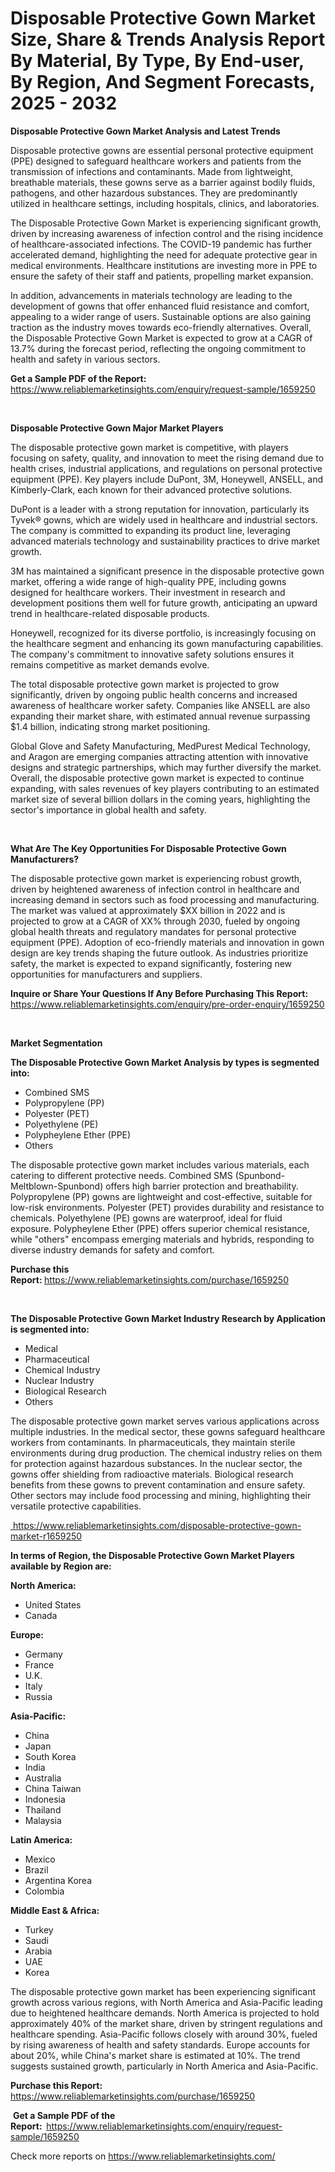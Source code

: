 <p><h1>Disposable Protective Gown Market Size, Share & Trends Analysis Report By Material, By Type, By End-user, By Region, And Segment Forecasts, 2025 - 2032</h1></p><p><strong>Disposable Protective Gown Market Analysis and Latest Trends</strong></p>
<p><p>Disposable protective gowns are essential personal protective equipment (PPE) designed to safeguard healthcare workers and patients from the transmission of infections and contaminants. Made from lightweight, breathable materials, these gowns serve as a barrier against bodily fluids, pathogens, and other hazardous substances. They are predominantly utilized in healthcare settings, including hospitals, clinics, and laboratories.</p><p>The Disposable Protective Gown Market is experiencing significant growth, driven by increasing awareness of infection control and the rising incidence of healthcare-associated infections. The COVID-19 pandemic has further accelerated demand, highlighting the need for adequate protective gear in medical environments. Healthcare institutions are investing more in PPE to ensure the safety of their staff and patients, propelling market expansion.</p><p>In addition, advancements in materials technology are leading to the development of gowns that offer enhanced fluid resistance and comfort, appealing to a wider range of users. Sustainable options are also gaining traction as the industry moves towards eco-friendly alternatives. Overall, the Disposable Protective Gown Market is expected to grow at a CAGR of 13.7% during the forecast period, reflecting the ongoing commitment to health and safety in various sectors.</p></p>
<p><strong>Get a Sample PDF of the Report:&nbsp;</strong> <a href="https://www.reliablemarketinsights.com/enquiry/request-sample/1659250?utm_campaign=1938&utm_medium=2&utm_source=Github&utm_content=ia&utm_term=06022025&utm_id=disposable-protective-gown">https://www.reliablemarketinsights.com/enquiry/request-sample/1659250</a></p>
<p>&nbsp;</p>
<p><strong>Disposable Protective Gown Major Market Players</strong></p>
<p><p>The disposable protective gown market is competitive, with players focusing on safety, quality, and innovation to meet the rising demand due to health crises, industrial applications, and regulations on personal protective equipment (PPE). Key players include DuPont, 3M, Honeywell, ANSELL, and Kimberly-Clark, each known for their advanced protective solutions.</p><p>DuPont is a leader with a strong reputation for innovation, particularly its Tyvek® gowns, which are widely used in healthcare and industrial sectors. The company is committed to expanding its product line, leveraging advanced materials technology and sustainability practices to drive market growth.</p><p>3M has maintained a significant presence in the disposable protective gown market, offering a wide range of high-quality PPE, including gowns designed for healthcare workers. Their investment in research and development positions them well for future growth, anticipating an upward trend in healthcare-related disposable products.</p><p>Honeywell, recognized for its diverse portfolio, is increasingly focusing on the healthcare segment and enhancing its gown manufacturing capabilities. The company's commitment to innovative safety solutions ensures it remains competitive as market demands evolve.</p><p>The total disposable protective gown market is projected to grow significantly, driven by ongoing public health concerns and increased awareness of healthcare worker safety. Companies like ANSELL are also expanding their market share, with estimated annual revenue surpassing $1.4 billion, indicating strong market positioning.</p><p>Global Glove and Safety Manufacturing, MedPurest Medical Technology, and Aragon are emerging companies attracting attention with innovative designs and strategic partnerships, which may further diversify the market. Overall, the disposable protective gown market is expected to continue expanding, with sales revenues of key players contributing to an estimated market size of several billion dollars in the coming years, highlighting the sector's importance in global health and safety.</p></p>
<p>&nbsp;</p>
<p><strong>What Are The Key Opportunities For Disposable Protective Gown Manufacturers?</strong></p>
<p><p>The disposable protective gown market is experiencing robust growth, driven by heightened awareness of infection control in healthcare and increasing demand in sectors such as food processing and manufacturing. The market was valued at approximately $XX billion in 2022 and is projected to grow at a CAGR of XX% through 2030, fueled by ongoing global health threats and regulatory mandates for personal protective equipment (PPE). Adoption of eco-friendly materials and innovation in gown design are key trends shaping the future outlook. As industries prioritize safety, the market is expected to expand significantly, fostering new opportunities for manufacturers and suppliers.</p></p>
<p><strong>Inquire or Share Your Questions If Any Before Purchasing This Report:</strong> <a href="https://www.reliablemarketinsights.com/enquiry/pre-order-enquiry/1659250?utm_campaign=1938&utm_medium=2&utm_source=Github&utm_content=ia&utm_term=06022025&utm_id=disposable-protective-gown">https://www.reliablemarketinsights.com/enquiry/pre-order-enquiry/1659250</a></p>
<p>&nbsp;</p>
<p><strong>Market Segmentation</strong></p>
<p><strong>The Disposable Protective Gown Market Analysis by types is segmented into:</strong></p>
<p><ul><li>Combined SMS</li><li>Polypropylene (PP)</li><li>Polyester (PET)</li><li>Polyethylene (PE)</li><li>Polypheylene Ether (PPE)</li><li>Others</li></ul></p>
<p><p>The disposable protective gown market includes various materials, each catering to different protective needs. Combined SMS (Spunbond-Meltblown-Spunbond) offers high barrier protection and breathability. Polypropylene (PP) gowns are lightweight and cost-effective, suitable for low-risk environments. Polyester (PET) provides durability and resistance to chemicals. Polyethylene (PE) gowns are waterproof, ideal for fluid exposure. Polypheylene Ether (PPE) offers superior chemical resistance, while "others" encompass emerging materials and hybrids, responding to diverse industry demands for safety and comfort.</p></p>
<p><strong>Purchase this Report:&nbsp;</strong><a href="https://www.reliablemarketinsights.com/purchase/1659250?utm_campaign=1938&utm_medium=2&utm_source=Github&utm_content=ia&utm_term=06022025&utm_id=disposable-protective-gown">https://www.reliablemarketinsights.com/purchase/1659250</a></p>
<p>&nbsp;</p>
<p><strong>The Disposable Protective Gown Market Industry Research by Application is segmented into:</strong></p>
<p><ul><li>Medical</li><li>Pharmaceutical</li><li>Chemical Industry</li><li>Nuclear Industry</li><li>Biological Research</li><li>Others</li></ul></p>
<p><p>The disposable protective gown market serves various applications across multiple industries. In the medical sector, these gowns safeguard healthcare workers from contaminants. In pharmaceuticals, they maintain sterile environments during drug production. The chemical industry relies on them for protection against hazardous substances. In the nuclear sector, the gowns offer shielding from radioactive materials. Biological research benefits from these gowns to prevent contamination and ensure safety. Other sectors may include food processing and mining, highlighting their versatile protective capabilities.</p></p>
<p><a href="https://www.reliablemarketinsights.com/disposable-protective-gown-market-r1659250?utm_campaign=1938&utm_medium=2&utm_source=Github&utm_content=ia&utm_term=06022025&utm_id=disposable-protective-gown">&nbsp;https://www.reliablemarketinsights.com/disposable-protective-gown-market-r1659250</a></p>
<p><strong>In terms of Region, the Disposable Protective Gown Market Players available by Region are:</strong></p>
<p>
    <p> <strong> North America: </strong>
        <ul>
            <li>United States</li>
            <li>Canada</li>
        </ul>
        </p> 
    <p> <strong> Europe: </strong>
        <ul>
            <li>Germany</li>
            <li>France</li>
            <li>U.K.</li>
            <li>Italy</li>
            <li>Russia</li>
        </ul>
        </p> 
    <p> <strong> Asia-Pacific: </strong>
        <ul>
            <li>China</li>
            <li>Japan</li>
            <li>South Korea</li>
            <li>India</li>
            <li>Australia</li>
            <li>China Taiwan</li>
            <li>Indonesia</li>
            <li>Thailand</li>
            <li>Malaysia</li>
        </ul>
        </p> 
    <p> <strong> Latin America: </strong>
        <ul>
            <li>Mexico</li>
            <li>Brazil</li>
            <li>Argentina Korea</li>
            <li>Colombia</li>
        </ul>
        </p> 
    <p> <strong> Middle East & Africa: </strong>
        <ul>
            <li>Turkey</li>
            <li>Saudi</li>
            <li>Arabia</li>
            <li>UAE</li>
            <li>Korea</li>
        </ul>
    </p>
    </p>
<p><p>The disposable protective gown market has been experiencing significant growth across various regions, with North America and Asia-Pacific leading due to heightened healthcare demands. North America is projected to hold approximately 40% of the market share, driven by stringent regulations and healthcare spending. Asia-Pacific follows closely with around 30%, fueled by rising awareness of health and safety standards. Europe accounts for about 20%, while China's market share is estimated at 10%. The trend suggests sustained growth, particularly in North America and Asia-Pacific.</p></p>
<p><strong>Purchase this Report: </strong><a href="https://www.reliablemarketinsights.com/purchase/1659250?utm_campaign=1938&utm_medium=2&utm_source=Github&utm_content=ia&utm_term=06022025&utm_id=disposable-protective-gown">https://www.reliablemarketinsights.com/purchase/1659250</a></p>
<p>&nbsp;<strong>Get a Sample PDF of the Report:&nbsp;&nbsp;</strong><a href="https://www.reliablemarketinsights.com/enquiry/request-sample/1659250?utm_campaign=1938&utm_medium=2&utm_source=Github&utm_content=ia&utm_term=06022025&utm_id=disposable-protective-gown">https://www.reliablemarketinsights.com/enquiry/request-sample/1659250</a></p>
<p><strong></strong></p>
<p>Check more reports on <a href="https://www.reliablemarketinsights.com/?utm_campaign=1938&utm_medium=2&utm_source=Github&utm_content=ia&utm_term=06022025&utm_id=disposable-protective-gown">https://www.reliablemarketinsights.com/</a></p>